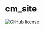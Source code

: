 # cm_site

[![GitHub license](https://img.shields.io/github/license/range-of-motion/budget.svg)](https://github.com/Ducheved/cm_site/blob/master/LICENSE)
